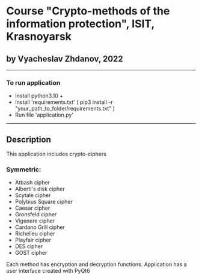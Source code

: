 # Course "Crypto-methods of the information protection", ISIT, Krasnoyarsk
## by Vyacheslav Zhdanov, 2022

---
### To run application
- Install python3.10 +
- Install 'requirements.txt' ( pip3 install -r "your_path_to_folder/requirements.txt" )
- Run file 'application.py'

---
## Description
This application includes crypto-ciphers
### Symmetric:
- Atbash cipher
- Alberti's disk cipher
- Scytale cipher
- Polybius Square cipher
- Caesar cipher
- Gronsfeld cipher
- Vigenere cipher
- Cardano Grill cipher
- Richelieu cipher
- Playfair cipher
- DES cipher
- GOST cipher

Each method has encryption and decryption functions.
Application has a user interface created with PyQt6
